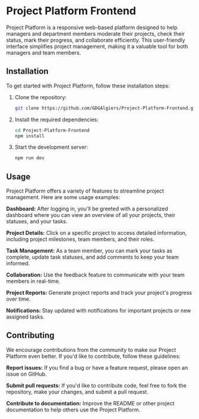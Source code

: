 # Project Platform Frontend

Project Platform is a  responsive web-based platform designed to help managers and department members moderate their projects, check their status, mark their progress, and collaborate efficiently. This user-friendly interface simplifies project management, making it a valuable tool for both managers and team members.

## Installation

To get started with Project Platform, follow these installation steps:

1. Clone the repository:
   ```bash
   git clone https://github.com/GDGAlgiers/Project-Platform-Frontend.git


2. Install the required dependencies:
    ```bash
   cd Project-Platform-Frontend
   npm install
   
3. Start the development server:
    ```bash
   npm run dev

## Usage
Project Platform offers a variety of features to streamline project management. Here are some usage examples:

**Dashboard:** After logging in, you'll be greeted with a personalized dashboard where you can view an overview of all your projects, their statuses, and your tasks.

**Project Details:** Click on a specific project to access detailed information, including project milestones, team members, and their roles.

**Task Management:** As a team member, you can mark your tasks as complete, update task statuses, and add comments to keep your team informed.

**Collaboration:** Use the feedback feature to communicate with your team members in real-time.

**Project Reports:** Generate project reports and track your project's progress over time.

**Notifications:** Stay updated with notifications for important projects or new assigned tasks.



## Contributing
We encourage contributions from the community to make our Project Platform even better. If you'd like to contribute, follow these guidelines:

**Report issues:** If you find a bug or have a feature request, please open an issue on GitHub.

**Submit pull requests:** If you'd like to contribute code, feel free to fork the repository, make your changes, and submit a pull request.

**Contribute to documentation:** Improve the README or other project documentation to help others use the Project Platform.




